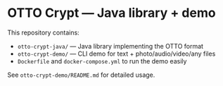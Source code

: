 # OTTO Crypt — Java library + demo

This repository contains:
- `otto-crypt-java/` — Java library implementing the OTTO format
- `otto-crypt-demo/` — CLI demo for text + photo/audio/video/any files
- `Dockerfile` and `docker-compose.yml` to run the demo easily

See `otto-crypt-demo/README.md` for detailed usage.
